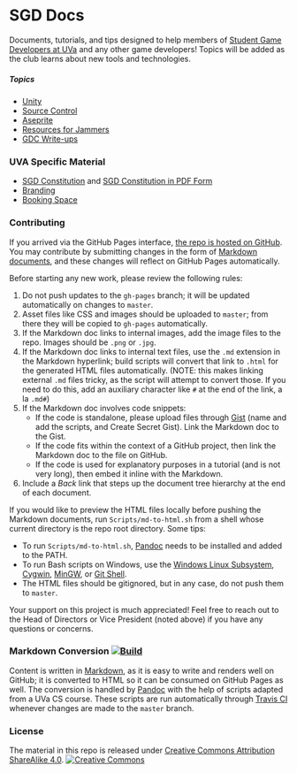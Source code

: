 # SGD Docs

Documents, tutorials, and tips designed to help members of [Student Game Developers at UVa](http://sgd.cs.virginia.edu/) and any other game developers! Topics will be added as the club learns about new tools and technologies.

##### Topics

* [Unity](unity/index.md)
* [Source Control](source/index.md)
* [Aseprite](aseprite/index.md) 
* [Resources for Jammers](jams/index.md)
* [GDC Write-ups](gdc/index.md)

### UVA Specific Material

* [SGD Constitution](uva/constitution.md) and [SGD Constitution in PDF Form](uva/constitution.pdf)
* [Branding](uva/branding.md)
* [Booking Space](uva/space.md)

### Contributing

If you arrived via the GitHub Pages interface, [the repo is hosted on GitHub](https://github.com/UVASGD/sgd-docs). You may contribute by submitting changes in the form of [Markdown documents](#markdown-conversion-build), and these changes will reflect on GitHub Pages automatically.

Before starting any new work, please review the following rules:

1. Do not push updates to the `gh-pages` branch; it will be updated automatically on changes to `master`.
2. Asset files like CSS and images should be uploaded to `master`; from there they will be copied to `gh-pages` automatically. 
3. If the Markdown doc links to internal images, add the image files to the repo. Images should be `.png` or `.jpg`.
4. If the Markdown doc links to internal text files, use the `.md` extension in the Markdown hyperlink; build scripts will convert that link to `.html` for the generated HTML files automatically. (NOTE: this makes linking external `.md` files tricky, as the script will attempt to convert those. If you need to do this, add an auxiliary character like `#` at the end of the link, a la `.md#`)
5. If the Markdown doc involves code snippets:
	* If the code is standalone, please upload files through [Gist](https://gist.github.com/) (name and add the scripts, and Create Secret Gist). Link the Markdown doc to the Gist.
	* If the code fits within the context of a GitHub project, then link the Markdown doc to the file on GitHub.
	* If the code is used for explanatory purposes in a tutorial (and is not very long), then embed it inline with the Markdown.
6. Include a _Back_ link that steps up the document tree hierarchy at the end of each document.

If you would like to preview the HTML files locally before pushing the Markdown documents, run `Scripts/md-to-html.sh` from a shell whose current directory is the repo root directory. Some tips:

* To run `Scripts/md-to-html.sh`, [Pandoc](#markdown-conversion-build) needs to be installed and added to the PATH.
* To run Bash scripts on Windows, use the [Windows Linux Subsystem](https://msdn.microsoft.com/en-us/commandline/wsl/install_guide), [Cygwin](https://www.cygwin.com/), [MinGW](http://www.mingw.org/), or [Git Shell](https://desktop.github.com/).
* The HTML files should be gitignored, but in any case, do not push them to `master`.

Your support on this project is much appreciated! Feel free to reach out to the Head of Directors or Vice President (noted above) if you have any questions or concerns.

### Markdown Conversion [![Build](https://travis-ci.org/UVASGD/sgd-docs.svg?branch=master)](https://travis-ci.org/UVASGD/sgd-docs)

Content is written in [Markdown](https://daringfireball.net/projects/markdown/), as it is easy to write and renders well on GitHub; it is converted to HTML so it can be consumed on GitHub Pages as well. The conversion is handled by [Pandoc](http://pandoc.org/) with the help of scripts adapted from a UVa CS course. These scripts are run automatically through [Travis CI](https://travis-ci.org/UVASGD/sgd-docs) whenever changes are made to the `master` branch.

### License

The material in this repo is released under [Creative Commons Attribution ShareAlike 4.0](https://creativecommons.org/licenses/by-sa/4.0/legalcode).
[![Creative Commons](https://i.creativecommons.org/l/by-sa/4.0/88x31.png)](https://creativecommons.org/licenses/by-sa/4.0/)